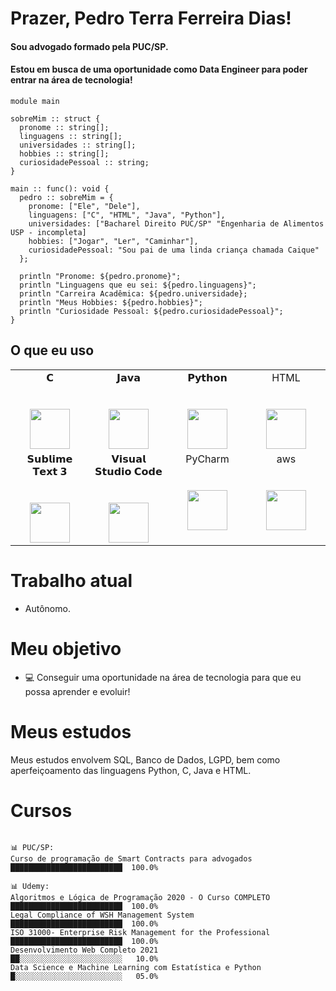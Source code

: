 # Prazer, Pedro Terra Ferreira Dias!

#### Sou advogado formado pela PUC/SP.
#### Estou em busca de uma oportunidade como Data Engineer para poder entrar na área de tecnologia!

```pedro
module main

sobreMim :: struct {
  pronome :: string[];
  linguagens :: string[];
  universidades :: string[];
  hobbies :: string[];
  curiosidadePessoal :: string;
}

main :: func(): void {
  pedro :: sobreMim = {
    pronome: ["Ele", "Dele"],
    linguagens: ["C", "HTML", "Java", "Python"],
    universidades: ["Bacharel Direito PUC/SP" "Engenharia de Alimentos USP - incompleta]
    hobbies: ["Jogar", "Ler", "Caminhar"],
    curiosidadePessoal: "Sou pai de uma linda criança chamada Caique"
  };

  println "Pronome: ${pedro.pronome}";
  println "Linguagens que eu sei: ${pedro.linguagens}";
  println "Carreira Acadêmica: ${pedro.universidade};
  println "Meus Hobbies: ${pedro.hobbies}";
  println "Curiosidade Pessoal: ${pedro.curiosidadePessoal}";
}
```

## O que eu uso

<table>
  <tbody>
    <tr valign="top">
      <td width="25%" align="center">
        <span>𝗖</span><br><br><br>
        <img height="64px" src="https://cdn.svgporn.com/logos/c.svg">
      </td>
      <td width="25%" align="center">
        <span>𝗝𝗮𝘃𝗮</span><br><br><br>
        <img height="64px" src="https://cdn.svgporn.com/logos/java.svg">
      </td>
      <td width="25%" align="center">
        <span>𝗣𝘆𝘁𝗵𝗼𝗻</span><br><br><br>
        <img height="64px" src="https://cdn.svgporn.com/logos/python.svg">
      </td>            
      <td width="25%" align="center">
        <span>HTML</span><br><br><br>
        <img height="64px" src="https://cdn.svgporn.com/logos/html-5.svg">
      </td>   
    </tr>
    <tr valign="top">
      <td width="25%" align="center">
        <span>𝗦𝘂𝗯𝗹𝗶𝗺𝗲 𝗧𝗲𝘅𝘁 𝟯</span><br><br><br>
        <img height="64px" src="https://cdn.worldvectorlogo.com/logos/sublime-text.svg">
      </td>
     <td width="25%" align="center">
        <span>𝗩𝗶𝘀𝘂𝗮𝗹 𝗦𝘁𝘂𝗱𝗶𝗼 𝗖𝗼𝗱𝗲</span><br><br><br>
        <img height="64px" src="https://cdn.svgporn.com/logos/visual-studio-code.svg">
      </td>
     <td width="25%" align="center">
        <span>PyCharm</span><br><br><br>
        <img height="64px" src="https://cdn.svgporn.com/logos/pycharm.svg">
     </td>
     <td width="25%" align="center">
        <span>aws</span><br><br><br>
        <img height="64px" src="https://cdn.svgporn.com/logos/aws.svg">
     </td>
    </tr>
  </tbody>
</table>


# Trabalho atual

- Autônomo.


# Meu objetivo

- 💻 Conseguir uma oportunidade na área de tecnologia para que eu possa aprender e evoluir!


# Meus estudos

Meus estudos envolvem SQL, Banco de Dados, LGPD, bem como aperfeiçoamento das linguagens Python, C, Java e HTML.


# Cursos 
```text

📊 PUC/SP: 
Curso de programação de Smart Contracts para advogados       █████████████████████████  100.0% 

📊 Udemy: 
Algoritmos e Lógica de Programação 2020 - O Curso COMPLETO   █████████████████████████  100.0%
Legal Compliance of WSH Management System                    █████████████████████████  100.0%
ISO 31000- Enterprise Risk Management for the Professional   █████████████████████████  100.0%
Desenvolvimento Web Completo 2021                            ██░░░░░░░░░░░░░░░░░░░░░░░   10.0%
Data Science e Machine Learning com Estatística e Python     █░░░░░░░░░░░░░░░░░░░░░░░░   05.0%


